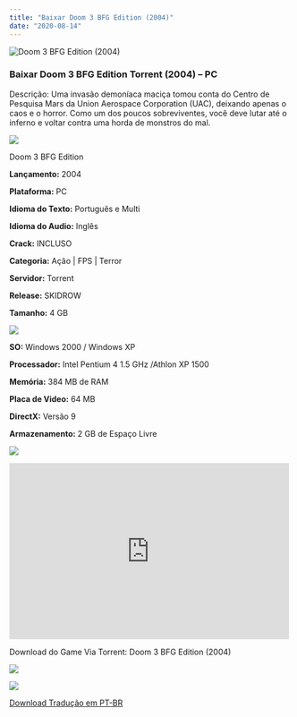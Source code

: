 ```yaml
---
title: "Baixar Doom 3 BFG Edition (2004)"
date: "2020-08-14"
---
```


![Doom 3 BFG Edition (2004)](https://1.bp.blogspot.com/-hPE7U_CHZls/Xxh5MSTTcbI/AAAAAAAAA9E/lrZXGOefe4EZ3hKW9RZNJvArRhhMcqL4gCNcBGAsYHQ/s320/poster.jpg "Doom 3 BFG Edition (2004)")

### Baixar Doom 3 BFG Edition Torrent (2004) – PC

Descrição: Uma invasão demoníaca maciça tomou conta do Centro de Pesquisa Mars da Union Aerospace Corporation (UAC), deixando apenas o caos e o horror. Como um dos poucos sobreviventes, você deve lutar até o inferno e voltar contra uma horda de monstros do mal.

![](https://1.bp.blogspot.com/-XIAoZor_ewQ/Xt6k8H1cWZI/AAAAAAAAAi0/oGRR_ah4Rf449lfQQZDiX_22jAu7LLnJACPcBGAYYCw/s400/Bot{3b6f25e701f2c276e12462000761d99d36f4f564f6a12c5b7723aa1262fefb9b}25C3{3b6f25e701f2c276e12462000761d99d36f4f564f6a12c5b7723aa1262fefb9b}25A3o{3b6f25e701f2c276e12462000761d99d36f4f564f6a12c5b7723aa1262fefb9b}2Bde{3b6f25e701f2c276e12462000761d99d36f4f564f6a12c5b7723aa1262fefb9b}2BInforma{3b6f25e701f2c276e12462000761d99d36f4f564f6a12c5b7723aa1262fefb9b}25C3{3b6f25e701f2c276e12462000761d99d36f4f564f6a12c5b7723aa1262fefb9b}25A7{3b6f25e701f2c276e12462000761d99d36f4f564f6a12c5b7723aa1262fefb9b}25C3{3b6f25e701f2c276e12462000761d99d36f4f564f6a12c5b7723aa1262fefb9b}25B5es.jpg)

Doom 3 BFG Edition

**Lançamento:** 2004

**Plataforma:** PC

**Idioma do Texto:** Português e Multi

**Idioma do Audio:** Inglês

**Crack:** INCLUSO

**Categoria:** Ação | FPS | Terror

**Servidor:** Torrent

**Release:** SKIDROW

**Tamanho:** 4 GB

![](https://1.bp.blogspot.com/-h4INo_OBwls/Xt6lEEMpxNI/AAAAAAAAAi4/JjyyoRDYOagV83dzmOlHFitCwsklVMs6ACPcBGAYYCw/s400/Bot{3b6f25e701f2c276e12462000761d99d36f4f564f6a12c5b7723aa1262fefb9b}25C3{3b6f25e701f2c276e12462000761d99d36f4f564f6a12c5b7723aa1262fefb9b}25A3o{3b6f25e701f2c276e12462000761d99d36f4f564f6a12c5b7723aa1262fefb9b}2Bde{3b6f25e701f2c276e12462000761d99d36f4f564f6a12c5b7723aa1262fefb9b}2BRequisitos.jpg)

**SO:** Windows 2000 / Windows XP

**Processador:** Intel Pentium 4 1.5 GHz /Athlon XP 1500

**Memória:** 384 MB de RAM

**Placa de Video:** 64 MB

**DirectX:** Versão 9

**Armazenamento:** 2 GB de Espaço Livre

![](https://1.bp.blogspot.com/-rcYyVsnA81c/Xt6lZMZ2XiI/AAAAAAAAAjA/1MF2KKFyKSoUtwrodSDJRdpQoMNmnHOhwCPcBGAYYCw/s400/Bot{3b6f25e701f2c276e12462000761d99d36f4f564f6a12c5b7723aa1262fefb9b}25C3{3b6f25e701f2c276e12462000761d99d36f4f564f6a12c5b7723aa1262fefb9b}25A3o{3b6f25e701f2c276e12462000761d99d36f4f564f6a12c5b7723aa1262fefb9b}2Bde{3b6f25e701f2c276e12462000761d99d36f4f564f6a12c5b7723aa1262fefb9b}2BTrailer.jpg)

<iframe allow="accelerometer; autoplay; encrypted-media; gyroscope; picture-in-picture" allowfullscreen frameborder="0" height="315" src="https://www.youtube.com/embed/Eo69OsqA3Wc" width="500"></iframe>

Download do Game Via Torrent: Doom 3 BFG Edition (2004)

[![](https://1.bp.blogspot.com/-KEcbu5lXdM0/Xu5yX-HgHDI/AAAAAAAAAsY/bBJ6W14NqC4-Ny_0LiwqQPIkTbYzyURcACPcBGAYYCw/s200/CAPA3.jpg)](https://utorrentmegagames.blogspot.com/p/recomendado.html)

[![](https://1.bp.blogspot.com/-Rkir3Cy7E90/XthUbQKV_OI/AAAAAAAAAgU/q6xV1k8mreQnsOAbeImqH6Qi8ahsN2LpACPcBGAYYCw/s1600/Bot{3b6f25e701f2c276e12462000761d99d36f4f564f6a12c5b7723aa1262fefb9b}25C3{3b6f25e701f2c276e12462000761d99d36f4f564f6a12c5b7723aa1262fefb9b}25A3o{3b6f25e701f2c276e12462000761d99d36f4f564f6a12c5b7723aa1262fefb9b}2Bde{3b6f25e701f2c276e12462000761d99d36f4f564f6a12c5b7723aa1262fefb9b}2BDownload.jpg)](EF2EB99B3E117CFE4E7BBD5667856F3AFAAEB90F&dn=Doom.3.BFG.Edition-SKIDROW{3b6f25e701f2c276e12462000761d99d36f4f564f6a12c5b7723aa1262fefb9b}5brbg{3b6f25e701f2c276e12462000761d99d36f4f564f6a12c5b7723aa1262fefb9b}5d&tr=udp{3b6f25e701f2c276e12462000761d99d36f4f564f6a12c5b7723aa1262fefb9b}3a{3b6f25e701f2c276e12462000761d99d36f4f564f6a12c5b7723aa1262fefb9b}2f{3b6f25e701f2c276e12462000761d99d36f4f564f6a12c5b7723aa1262fefb9b}2ftracker.trackerfix.com{3b6f25e701f2c276e12462000761d99d36f4f564f6a12c5b7723aa1262fefb9b}3a80{3b6f25e701f2c276e12462000761d99d36f4f564f6a12c5b7723aa1262fefb9b}2fannounce&tr=udp{3b6f25e701f2c276e12462000761d99d36f4f564f6a12c5b7723aa1262fefb9b}3a{3b6f25e701f2c276e12462000761d99d36f4f564f6a12c5b7723aa1262fefb9b}2f{3b6f25e701f2c276e12462000761d99d36f4f564f6a12c5b7723aa1262fefb9b}2f9.rarbg.me{3b6f25e701f2c276e12462000761d99d36f4f564f6a12c5b7723aa1262fefb9b}3a2710{3b6f25e701f2c276e12462000761d99d36f4f564f6a12c5b7723aa1262fefb9b}2fannounce&tr=udp{3b6f25e701f2c276e12462000761d99d36f4f564f6a12c5b7723aa1262fefb9b}3a{3b6f25e701f2c276e12462000761d99d36f4f564f6a12c5b7723aa1262fefb9b}2f{3b6f25e701f2c276e12462000761d99d36f4f564f6a12c5b7723aa1262fefb9b}2f9.rarbg.to{3b6f25e701f2c276e12462000761d99d36f4f564f6a12c5b7723aa1262fefb9b}3a2710{3b6f25e701f2c276e12462000761d99d36f4f564f6a12c5b7723aa1262fefb9b}2fannounce)

[Download Tradução em PT-BR](https://www.mediafire.com/file/hj6w1xh1l9025ka/doom3_bfg-traducao-pt-BR{3b6f25e701f2c276e12462000761d99d36f4f564f6a12c5b7723aa1262fefb9b}28SuperGamesTorrents.com{3b6f25e701f2c276e12462000761d99d36f4f564f6a12c5b7723aa1262fefb9b}29.zip/file)
